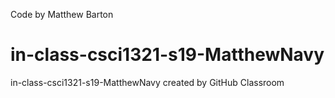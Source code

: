 Code by Matthew Barton

# in-class-csci1321-s19-MatthewNavy
in-class-csci1321-s19-MatthewNavy created by GitHub Classroom
